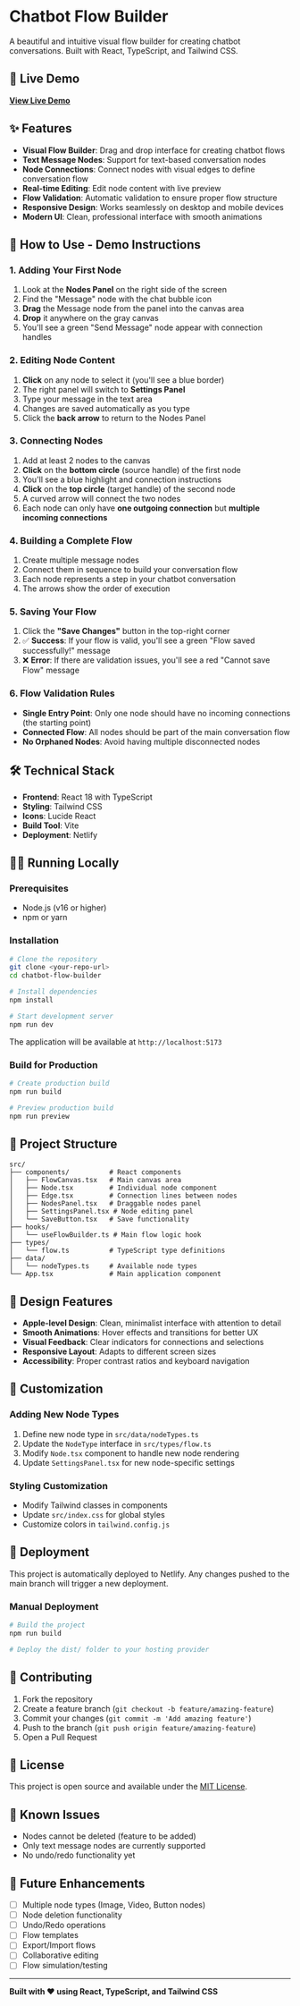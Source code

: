 # Chatbot Flow Builder

A beautiful and intuitive visual flow builder for creating chatbot conversations. Built with React, TypeScript, and Tailwind CSS.

## 🚀 Live Demo

**[View Live Demo](https://singular-otter-6a806d.netlify.app)**

## ✨ Features

- **Visual Flow Builder**: Drag and drop interface for creating chatbot flows
- **Text Message Nodes**: Support for text-based conversation nodes
- **Node Connections**: Connect nodes with visual edges to define conversation flow
- **Real-time Editing**: Edit node content with live preview
- **Flow Validation**: Automatic validation to ensure proper flow structure
- **Responsive Design**: Works seamlessly on desktop and mobile devices
- **Modern UI**: Clean, professional interface with smooth animations

## 🎯 How to Use - Demo Instructions

### 1. Adding Your First Node
1. Look at the **Nodes Panel** on the right side of the screen
2. Find the "Message" node with the chat bubble icon
3. **Drag** the Message node from the panel into the canvas area
4. **Drop** it anywhere on the gray canvas
5. You'll see a green "Send Message" node appear with connection handles

### 2. Editing Node Content
1. **Click** on any node to select it (you'll see a blue border)
2. The right panel will switch to **Settings Panel**
3. Type your message in the text area
4. Changes are saved automatically as you type
5. Click the **back arrow** to return to the Nodes Panel

### 3. Connecting Nodes
1. Add at least 2 nodes to the canvas
2. **Click** on the **bottom circle** (source handle) of the first node
3. You'll see a blue highlight and connection instructions
4. **Click** on the **top circle** (target handle) of the second node
5. A curved arrow will connect the two nodes
6. Each node can only have **one outgoing connection** but **multiple incoming connections**

### 4. Building a Complete Flow
1. Create multiple message nodes
2. Connect them in sequence to build your conversation flow
3. Each node represents a step in your chatbot conversation
4. The arrows show the order of execution

### 5. Saving Your Flow
1. Click the **"Save Changes"** button in the top-right corner
2. ✅ **Success**: If your flow is valid, you'll see a green "Flow saved successfully!" message
3. ❌ **Error**: If there are validation issues, you'll see a red "Cannot save Flow" message

### 6. Flow Validation Rules
- **Single Entry Point**: Only one node should have no incoming connections (the starting point)
- **Connected Flow**: All nodes should be part of the main conversation flow
- **No Orphaned Nodes**: Avoid having multiple disconnected nodes

## 🛠️ Technical Stack

- **Frontend**: React 18 with TypeScript
- **Styling**: Tailwind CSS
- **Icons**: Lucide React
- **Build Tool**: Vite
- **Deployment**: Netlify

## 🏃‍♂️ Running Locally

### Prerequisites
- Node.js (v16 or higher)
- npm or yarn

### Installation
```bash
# Clone the repository
git clone <your-repo-url>
cd chatbot-flow-builder

# Install dependencies
npm install

# Start development server
npm run dev
```

The application will be available at `http://localhost:5173`

### Build for Production
```bash
# Create production build
npm run build

# Preview production build
npm run preview
```

## 📁 Project Structure

```
src/
├── components/          # React components
│   ├── FlowCanvas.tsx   # Main canvas area
│   ├── Node.tsx         # Individual node component
│   ├── Edge.tsx         # Connection lines between nodes
│   ├── NodesPanel.tsx   # Draggable nodes panel
│   ├── SettingsPanel.tsx # Node editing panel
│   └── SaveButton.tsx   # Save functionality
├── hooks/
│   └── useFlowBuilder.ts # Main flow logic hook
├── types/
│   └── flow.ts          # TypeScript type definitions
├── data/
│   └── nodeTypes.ts     # Available node types
└── App.tsx              # Main application component
```

## 🎨 Design Features

- **Apple-level Design**: Clean, minimalist interface with attention to detail
- **Smooth Animations**: Hover effects and transitions for better UX
- **Visual Feedback**: Clear indicators for connections and selections
- **Responsive Layout**: Adapts to different screen sizes
- **Accessibility**: Proper contrast ratios and keyboard navigation

## 🔧 Customization

### Adding New Node Types
1. Define new node type in `src/data/nodeTypes.ts`
2. Update the `NodeType` interface in `src/types/flow.ts`
3. Modify `Node.tsx` component to handle new node rendering
4. Update `SettingsPanel.tsx` for new node-specific settings

### Styling Customization
- Modify Tailwind classes in components
- Update `src/index.css` for global styles
- Customize colors in `tailwind.config.js`

## 🚀 Deployment

This project is automatically deployed to Netlify. Any changes pushed to the main branch will trigger a new deployment.

### Manual Deployment
```bash
# Build the project
npm run build

# Deploy the dist/ folder to your hosting provider
```

## 🤝 Contributing

1. Fork the repository
2. Create a feature branch (`git checkout -b feature/amazing-feature`)
3. Commit your changes (`git commit -m 'Add amazing feature'`)
4. Push to the branch (`git push origin feature/amazing-feature`)
5. Open a Pull Request

## 📝 License

This project is open source and available under the [MIT License](LICENSE).

## 🐛 Known Issues

- Nodes cannot be deleted (feature to be added)
- Only text message nodes are currently supported
- No undo/redo functionality yet

## 🔮 Future Enhancements

- [ ] Multiple node types (Image, Video, Button nodes)
- [ ] Node deletion functionality
- [ ] Undo/Redo operations
- [ ] Flow templates
- [ ] Export/Import flows
- [ ] Collaborative editing
- [ ] Flow simulation/testing

---

**Built with ❤️ using React, TypeScript, and Tailwind CSS**
